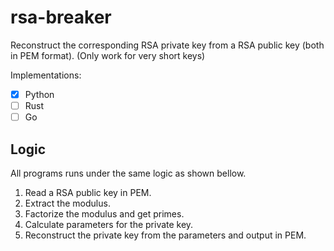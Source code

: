 # rsa-breaker
Reconstruct the corresponding RSA private key from a RSA public key (both in PEM format).
(Only work for very short keys)

Implementations:
- [x] Python
- [ ] Rust
- [ ] Go

## Logic
All programs runs under the same logic as shown bellow.
1. Read a RSA public key in PEM.
2. Extract the modulus.
3. Factorize the modulus and get primes.
4. Calculate parameters for the private key.
5. Reconstruct the private key from the parameters and output in PEM.
